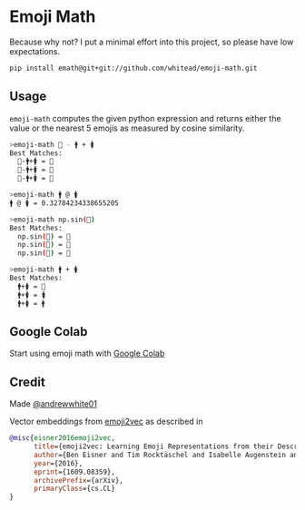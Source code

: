 # Emoji Math

Because why not? I put a minimal effort into this project, so please have low expectations. 


```sh
pip install emath@git+git://github.com/whitead/emoji-math.git
```

## Usage

`emoji-math` computes the given python expression and returns either the value or the nearest
5 emojis as measured by cosine similarity.

```sh
>emoji-math 👑 - 🚹 + 🚺
Best Matches:
  👑-🚹+🚺 = 👸
  👑-🚹+🚺 = 👑
  👑-🚹+🚺 = 🤴
```

```sh
>emoji-math 🚹 @ 🚺
🚹 @ 🚺 = 0.32784234338655205
```

```sh
>emoji-math np.sin(🏰)
Best Matches:
  np.sin(🏰) = 🏯
  np.sin(🏰) = 🏰
  np.sin(🏰) = 👸
```

```sh
>emoji-math 🚹 + 🚺
Best Matches:
  🚹+🚺 = 🚻
  🚹+🚺 = 🚺
  🚹+🚺 = 🚹
```

## Google Colab

Start using emoji math with [Google Colab](https://colab.research.google.com/github/whitead/emoji-math/blob/master/colab/EmojiMath.ipynb)

## Credit

Made [@andrewwhite01](https://twitter.com/andrewwhite01)

Vector embeddings from [emoji2vec](https://github.com/uclnlp/emoji2vec) as described in

```bibtex
@misc{eisner2016emoji2vec,
      title={emoji2vec: Learning Emoji Representations from their Description},
      author={Ben Eisner and Tim Rocktäschel and Isabelle Augenstein and Matko Bošnjak and Sebastian Riedel},
      year={2016},
      eprint={1609.08359},
      archivePrefix={arXiv},
      primaryClass={cs.CL}
}
```
